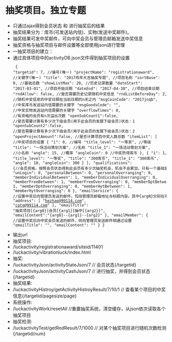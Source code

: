 # 抽奖项目。独立专题
* 只通过ajax得到会员状态 和 进行抽奖后的结果
* 抽奖结果分为：库币(可发送站内信)、实物(发送中奖邮件)。
* 抽奖结果可发中奖邮件，可向中奖会员与管理员邮箱发送中奖信息
* 抽奖资格与抽奖项目与邮件设置等全部使用json进行管理
* 一抽奖项目的建立：
* 通过具体项目中的activityDB.json文件得到抽奖项目的设置
<code><pre>
{
    "targetid": 7,	//编号(唯一)
    "projectName": "registrationaward",	//关键字(唯一)
    "title": "2017鸡年大吉抽奖专题",	//项目名称
    "sortBase": 0,	//基础总数
    "showListMax": 20,	//历史记录数量
    "dateStart": "2017-03-01",	//项目开始日期
    "dateEnd": "2017-04-30",	//项目结束日期
    "rndAllow": false,	//是否需要历史记录随机中奖信息
    "rndListBeforeDay": 2,	//随机中奖信息的中奖日期在当前日期的n天之内
    "msgCoinCode": "2017jnqb",	//中奖库币发送站内信需要的关键字
    "msgGoodsCode": "",	//中奖实物发送站内信需要的关键字
    "overflowTimes": 0,	//有资格的会员有n次溢出次数
    "openSubCount1":false,	//是否需要计算有多少次下级会员(用于此会员的发展下级会员)状态：1
    "openSubCount2":false,	//是否需要计算有多少次下级会员(用于此会员的发展下级会员)状态：2
    "openProjectAmount":false,	//是否计算项目中奖人数总数
    "itemList": [	//中奖项目的设置
        {
            "i": 0,	//编号
            "title_level": "一等奖",	//等级
            "title": "一场活动策划方案",	//名称
            "title_1": "一场活动策划方案",	//小名称
            "angle": 15, 	//概率
            "angleCoin": 0	//中奖所得库币
        },
        {
            "i": 1,
            "title_level": "一等奖",
            "title": "300库币",
            "title_1": "300库币",
            "angle": 10,
            "angleCoin": 300
        }
    ],
    "qualifications": {//会员资格，按照会员状态得到此会员有多少次抽奖机会，机会不会累加，只有一个基础值。例：单品通(活动期注册/非活动期注册)
        "unLogin": 0,
        "personalBetween": 0,
        "personalOverranging": 0,
        "memberIndividualBetween": 1,
        "memberIndividualOverranging": 0,
        "memberFreeBetween": 1,
        "memberFreeOverranging": 0,
        "memberDptBetween": 1,
        "memberDptOverranging": 0,
        "memberHytBetween": 1,
        "memberHytOverranging": 0
    },
    "emailService": {	//设置中奖后向管理员发送的邮件，包括管理员邮箱地址与标题内容。其中{argN}分别在项目类的抽象方法中设置
        "address": [
            "hezhao@99114.com",
            "cptg@99114.com"
        ],
        "emailTitle": "抽奖项目[{arg0}]会员[{arg1}]抽中[{arg2}]",
        "emailContent":"{arg0}--{arg1}--{arg2}"
    },
    "emailMember": {	//设置中奖后向中奖会员发送的邮件，同向管理员发送邮件相通过设置
        "emailTitle": "",
        "emailContent": ""
    }
}
</pre></code>
* 输出url
* 抽奖项目: 
* /luckactivity/registrationaward/siteid/11401
* /luckactivity/vibrationluck/index.html
* 抽奖:
* /luckactivityJson/activityStateJson/7	// 会员状态{/targetid}
* /luckactivityJson/activityCashJson/7	// 进行抽奖，并得到会员状态{/targetid}
* 抽奖结果:
* /luckactivityHistroy/getActivityHistroyResult/7/10/1	// 查看某个项目的中奖信息{/targetid/pagesize/page}
* 系统操作:
* /luckactivityWork/resetAll	//重置抽奖系统，清空缓存，从json依次读取各个抽奖项目
* 抽奖检测:
* /luckactivityTest/getRndResult/7/1000	// 对某个抽奖项目进行随机次数检测{/targetid/num}








